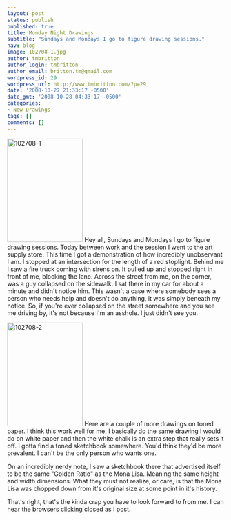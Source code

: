 ```yaml
---
layout: post
status: publish
published: true
title: Monday Night Drawings
subtitle: "Sundays and Mondays I go to figure drawing sessions."
nav: blog
image: 102708-1.jpg
author: tmbritton
author_login: tmbritton
author_email: britton.tm@gmail.com
wordpress_id: 29
wordpress_url: http://www.tmbritton.com/?p=29
date: '2008-10-27 21:33:17 -0500'
date_gmt: '2008-10-28 04:33:17 -0500'
categories:
- New Drawings
tags: []
comments: []
---
```

<p><a href="http://www.tmbritton.com/art/photo/2980631202/102708-1.html" class="tt-flickr tt-flickr-Small" title="102708-1"><img class="float-right" src="http://farm4.static.flickr.com/3137/2980631202_5b5bd25658_m.jpg" alt="102708-1" width="175" height="240" /></a> Hey all, Sundays and Mondays I go to figure drawing sessions.  Today between work and the session I went to the art supply store.  This time I got a demonstration of how incredibly unobservant I am.  I stopped at an intersection for the length of a red stoplight.  Behind me I saw a fire truck coming with sirens on.  It pulled up and stopped right in front of me, blocking the lane.  Across the street from me, on the corner, was a guy collapsed on the sidewalk.  I sat there in my car for about a minute and didn't notice him.  This wasn't a case where somebody sees a person who needs help and doesn't do anything, it was simply beneath my notice.  So, if you're ever collapsed on the street somewhere and you see me driving by, it's not because I'm an asshole.  I just didn't see you.</p>
<p><a href="http://www.tmbritton.com/art/photo/2980631280/102708-2.html" class="tt-flickr tt-flickr-Small" title="102708-2"><img class="float-right" src="http://farm4.static.flickr.com/3063/2980631280_751115ee85_m.jpg" alt="102708-2" width="175" height="240" /></a> Here are a couple of more drawings on toned paper.  I think this work well for me.  I basically do the same drawing I would do on white paper and then the white chalk is an extra step that really sets it off.  I gotta find a toned sketchbook somewhere.  You'd think they'd be more prevalent.  I can't be the only person who wants one.</p>
<p>On an incredibly nerdy note, I saw a sketchbook there that advertised itself to be the same "Golden Ratio" as the Mona Lisa.  Meaning the same height and width dimensions.  What they must not realize, or care, is that the Mona Lisa was chopped down from it's original size at some point in it's history.  </p>
<p>That's right, that's the kinda crap you have to look forward to from me.  I can hear the browsers clicking closed as I post.</p>
